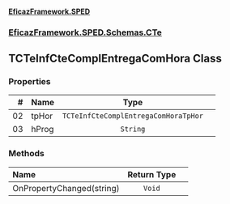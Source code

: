 #### [EficazFramework.SPED](EficazFrameworkSPED.md 'EficazFramework SPED')
### [EficazFramework.SPED.Schemas.CTe](EficazFramework.SPED.Schemas.CTe.md 'EficazFramework.SPED.Schemas.CTe')

## TCTeInfCteComplEntregaComHora Class
### Properties

| # | Name | Type | |
| ---: | :--- | :---: | :--- |
| 02 | tpHor | `TCTeInfCteComplEntregaComHoraTpHor` |  |
| 03 | hProg | `String` |  |
### Methods

| Name | Return Type | |
| :--- | :---: | :--- |
| OnPropertyChanged(string) | `Void` |  |
